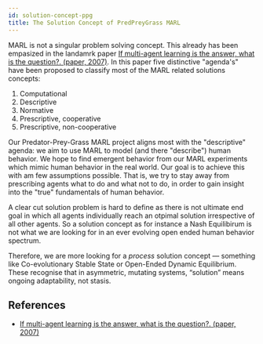 ```yaml
---
id: solution-concept-ppg
title: The Solution Concept of PredPreyGrass MARL
---
```


MARL is not a singular problem solving concept. This already has been empasized in  the landamrk paper [If multi-agent learning is the answer, what is the question?. (paper, 2007)](https://people.eecs.berkeley.edu/~russell/classes/cs294/f21/papers/Shoham-2007-what-is-the-question.pdf). In this paper five distinctive "agenda's" have been proposed to classify  most of the MARL related solutions concepts:

1. Computational
2. Descriptive
3. Normative
4. Prescriptive, cooperative
5. Prescriptive, non-cooperative

Our Predator-Prey-Grass MARL project aligns most with the "descriptive" agenda: we aim to use MARL to model (and there "describe") human behavior. We hope to find emergent behavior from our MARL experiments which mimic human behavior in the real world. Our goal is to achieve this with am few assumptions possible. That is, we try to stay away from prescribing agents what to do and what not to do, in order to gain insight into the "true" fundamentals of human behavior. 

A clear cut solution problem is hard to define as there is not ultimate end goal in which all agents individually reach an otpimal solution irrespective of all other agents. So a solution concept as for instance a Nash Equilibirum is not what we are looking for in an ever evolving open ended human behavior spectrum.

Therefore, we are more looking for a *process* solution concept — something like Co-evolutionary Stable State or Open-Ended Dynamic Equilibrium. These recognise that in asymmetric, mutating systems, “solution” means ongoing adaptability, not stasis.


## References

- [If multi-agent learning is the answer, what is the question?. (paper, 2007)](https://people.eecs.berkeley.edu/~russell/classes/cs294/f21/papers/Shoham-2007-what-is-the-question.pdf)
